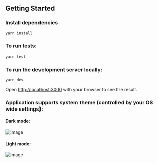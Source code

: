 ## Getting Started

### Install dependencies

```bash
yarn install
```

### To run tests:

```bash
yarn test
```

### To run the development server locally:

```bash
yarn dev
```

Open [http://localhost:3000](http://localhost:3000) with your browser to see the result.

### Application supports system theme (controlled by your OS wide settings):

#### Dark mode:
![image](https://user-images.githubusercontent.com/2829425/235092208-c3e85e7f-93c7-4c1a-a6b9-92bddcfc4769.png)

#### Light mode: 
![image](https://user-images.githubusercontent.com/2829425/235091698-c57504bd-2b76-4cca-a058-958b659ad34d.png)


